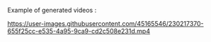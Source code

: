 Example of generated videos : 



https://user-images.githubusercontent.com/45165546/230217370-655f25cc-e535-4a95-9ca9-cd2c508e231d.mp4

